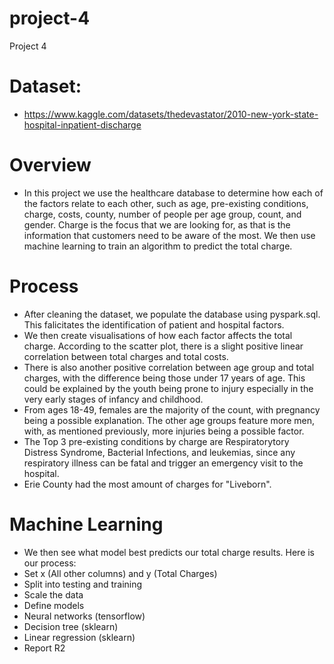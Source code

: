 # project-4
Project 4
# Dataset:
* https://www.kaggle.com/datasets/thedevastator/2010-new-york-state-hospital-inpatient-discharge
# Overview
* In this project we use the healthcare database to determine how each of the factors relate to each other, such as age, pre-existing conditions, charge, costs, county, number of people per age group, count, and gender. Charge is the focus that we are looking for, as that is the information that customers need to be aware of the most. We then use machine learning to train an algorithm to predict the total charge.
# Process
* After cleaning the dataset, we populate the database using pyspark.sql. This falicitates the identification of patient and hospital factors.
* We then create visualisations of how each factor affects the total charge. According to the scatter plot, there is a slight positive linear correlation between total charges and total costs.
* There is also another positive correlation between age group and total charges, with the difference being those under 17 years of age. This could be explained by the youth being prone to injury especially in the very early stages of infancy and childhood.
* From ages 18-49, females are the majority of the count, with pregnancy being a possible explanation. The other age groups feature more men, with, as mentioned previously, more injuries being a possible factor.
*  The Top 3 pre-existing conditions by charge are Respiratorytory Distress Syndrome, Bacterial Infections, and leukemias, since any respiratory illness can be fatal and trigger an emergency visit to the hospital.
*  Erie County had the most amount of charges for "Liveborn".
# Machine Learning
* We then see what model best predicts our total charge results. Here is our process:
* Set x (All other columns) and y (Total Charges)
* Split into testing and training 
* Scale the data
* Define models
* Neural networks (tensorflow)
* Decision tree  (sklearn)
* Linear regression (sklearn)
* Report R2

